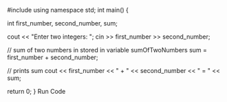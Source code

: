 
#include <iostream>
using namespace std;
int main() {

  int first_number, second_number, sum;
    
  cout << "Enter two integers: ";
  cin >> first_number >> second_number;

  // sum of two numbers in stored in variable sumOfTwoNumbers
  sum = first_number + second_number;

  // prints sum 
  cout << first_number << " + " <<  second_number << " = " << sum;     

  return 0;
}
Run Code
